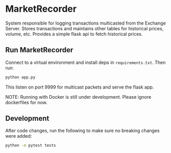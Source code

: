# MarketRecorder

System responsible for logging transactions multicasted from the Exchange Server.
Stores transactions and maintains other tables for historical prices, volume, etc.
Provides a simple flask api to fetch historical prices.

## Run MarketRecorder

Connect to a virtual environment and install deps in `requirements.txt`.
Then run:

```bash
python app.py
```

This listen on port 9999 for multicast packets and serve the flask app.

NOTE: Running with Docker is still under development.
Please ignore dockerfiles for now.

## Development

After code changes, run the following to make sure no breaking changes were added:
```bash
python -m pytest tests
```
 